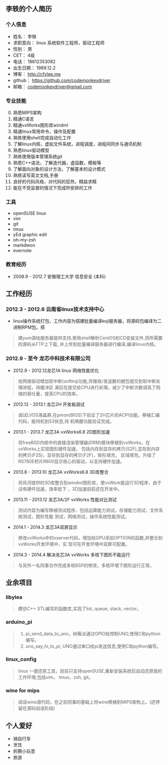 ## 李轶的个人简历 ##

### 个人信息 ###

* 姓名：        李轶
* 求职意向：    linux 系统软件工程师，驱动工程师
* 性别：        男
* CET：         4级
* 电话：        18612353082
* 出生日期：    1989.12.2
* 博客：        http://cfylee.me
* github：      https://github.com/codemonkeydriver
* 邮箱：        codemonkeydriver@gmail.com

### 专业技能 ###

0.  熟悉MIPS架构
1.  精通C语言
2.  精通vxWorks图形库windml
3.  精通linux常用命令，操作及配置
4.  熟练使用shell完成自动化工作
5.  了解linux内核，虚拟文件系统，进程调度，进程间同步与通讯机制
6.  熟悉linux驱动模型
7.  熟练使用版本管理系统git
8.  熟悉C++语法，了解迭代器，虚函数，模板等
9.  了解面向对象的设计方法，了解基本的设计模式
10. 熟练读写英文文档,手册
11. 良好的代码风格，对代码的狂热，精益求精
12. 能在不受监督的情况下完成所安排的工作

### 工具 ###

* openSUSE linux
* vim
* git
* tmux
* yEd graphic edit
* oh-my-zsh
* markdwon
* evernote

### 教育经历 ###

* 2008.9 - 2012.7 安徽理工大学 信息安全 (本科)

## 工作经历 ##

### 2012.3 - 2012.6 云南省linux技术支持中心 ###

* linux操作系统打包，工作内容为搭建批量编译koji服务器，将源码包编译为二进制RPM包，搭

> 建yum源给服务器提供支持,使用shell解析CentOS的CD安装文件,将所需要的源码从FTP上下载,
> 并上传到批量编译服务器进行编译,编译linux内核。

### 2012.9 - 至今 龙芯中科技术有限公司 ###

* 2012.9 - 2012.12龙芯1A linux 网络性能优化

> 给网络驱动增加软中断(softirq)功能,将接收/发送数的据包提交到软中断处理进程，待缓冲区
> 满后在提交给CPU进行处理。减少了中断次数调高了网络的吞吐量，提高CPU的效率。

* 2012.12 - 2013.1 龙芯2H 开发板调试

> 调试LVDS液晶屏,在pmon(BIOS)下验证了2H芯片的ACPI功能，移植汇编代码，能待机到S3状态,待
> 机唤醒功能验证完成。

* 2013.1 - 2013.7 龙芯3A vxWorks6.8 2D图形加速

> 将freeBSD内核中的直接渲染管理器(DRM)模块移植到vxWorks，在vxWorks上实现图形硬件加速，
> 包括内存到显存的拷贝(S2F),显存到内存的拷贝(F2S)，显存到显存的拷贝(F2F)，矩形填充，
> 区域填充。升级了RS780E桥片R600显示核心的驱动，以支持硬件加速。

* 2013.8 - 2013.10 龙芯3A vxWorks6.8 3D库整合

> 将风河提供的3D库整合到windml图形库，使vxWork能运行3D程序，由于没有硬件加速，效率低下
> ，3D加速目前还在开发中。

* 2013.11 - 2013.12 龙芯3A/2F vxWorks 性能对比测试

> 测试内容为编写移植测试程序，包括运算能力测试，存储能力测试，文件系统测试，图形性能
> 测试，网络测试，操作系统性能测试。

* 2014.1 - 2014.3 龙芯3A双屏显示

> 修改vxWorks中的xserver代码，增加给GPU添加OPTION的函数,并整合到vxWorks开发环境中，实
> 现可在开发环境中双屏可配置。

* 2014.3 - 2014.4 解决龙芯3A vxWorks 多核下图形不能运行

> 与另外一名同事合作完成多核BSP的修改，多核环境下图形运行正常。

## 业余项目 ##

### libylea ###

>模仿C++ STL编写的函数库,实现了list, queue, stack, vector。

### arduino_pi ###

>1. pi_send_data_to_uno，树莓派通过GPIO给控制UNO,使用C和python编写。
>2. uno_say_hi_to_pi, UNO通过串口给pi发送信息,使用C和python编写。

### linux_config ###

>linux 一键还原工具，目前只支持openSUSE,重新安装系统后自动还原我的工作环境,包括vim，
>tmux，zsh, git。

### wine for mips ###

>阅读wine源代码，在之前同事的基础上将wine移植到MIPS架构上。(还停留在源码阅读阶段)

## 个人爱好 ##

* 骑自行车
* 烹饪
* 折腾小玩意
* 旅游
